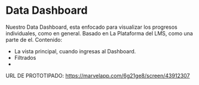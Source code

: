 # Data Dashboard

Nuestro Data Dashboard, esta enfocado para visualizar los progresos individuales, como en general.
Basado en La Plataforma del LMS, como una parte de el.
Contenido: 
 - La vista principal, cuando ingresas al Dashboard.
 - Filtrados
 - 

URL DE PROTOTIPADO:
https://marvelapp.com/6g21ge8/screen/43912307 
  
